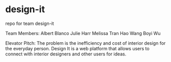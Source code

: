 # design-it
repo for team design-it

Team Members:
Albert Blanco
Julie Harr
Melissa Tran
Hao Wang
Boyi Wu

Elevator Pitch:
The problem is the inefficiency and cost of interior design for the everyday person. Design It is a web platform that allows users to connect with interior designers and other users for ideas.
